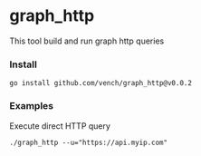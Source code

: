 # graph_http
This tool build and run graph http queries

### Install

```shell
go install github.com/vench/graph_http@v0.0.2
```

### Examples

Execute direct HTTP query

```shell
./graph_http --u="https://api.myip.com" 
```